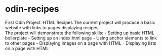 # odin-recipes
First Odin Project: HTML Recipes 
The current project will produce a basic website with links to pages displaying recipes.  
The project will demonstrate the following skills: 
    - Setting up basic HTML boilerplate 
    - Setting up an index.html page 
    - Using anchor elements to link to other pages 
    - Displaying images on a page with HTML 
    - Displaying lists on a page with HTML 